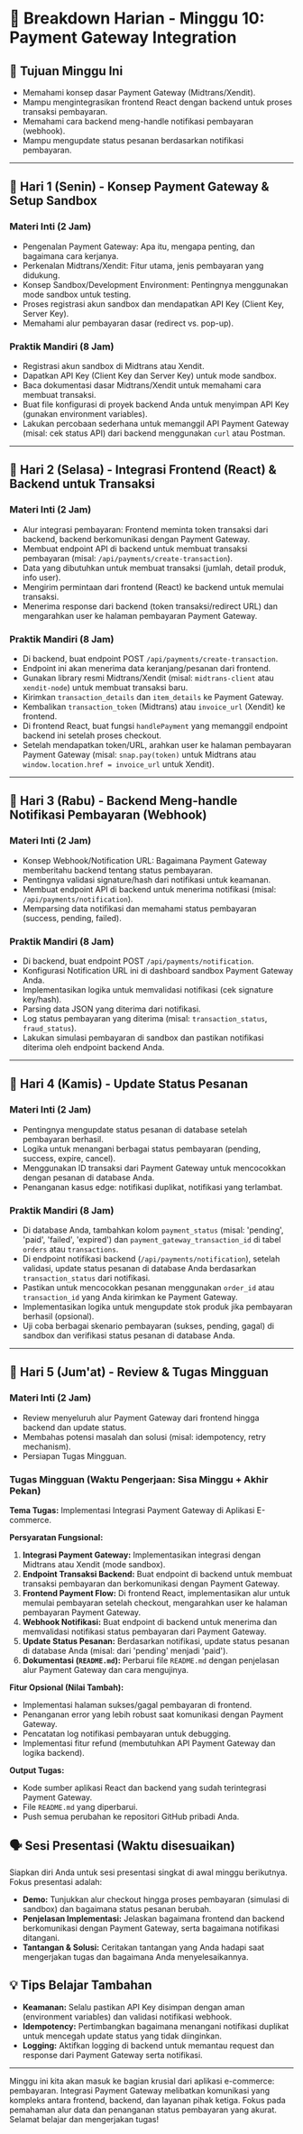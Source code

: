 # 📅 Breakdown Harian - Minggu 10: Payment Gateway Integration

## 🎯 Tujuan Minggu Ini
- Memahami konsep dasar Payment Gateway (Midtrans/Xendit).
- Mampu mengintegrasikan frontend React dengan backend untuk proses transaksi pembayaran.
- Memahami cara backend meng-handle notifikasi pembayaran (webhook).
- Mampu mengupdate status pesanan berdasarkan notifikasi pembayaran.

---

## 📆 Hari 1 (Senin) - Konsep Payment Gateway & Setup Sandbox

### Materi Inti (2 Jam)
- Pengenalan Payment Gateway: Apa itu, mengapa penting, dan bagaimana cara kerjanya.
- Perkenalan Midtrans/Xendit: Fitur utama, jenis pembayaran yang didukung.
- Konsep Sandbox/Development Environment: Pentingnya menggunakan mode sandbox untuk testing.
- Proses registrasi akun sandbox dan mendapatkan API Key (Client Key, Server Key).
- Memahami alur pembayaran dasar (redirect vs. pop-up).

### Praktik Mandiri (8 Jam)
- Registrasi akun sandbox di Midtrans atau Xendit.
- Dapatkan API Key (Client Key dan Server Key) untuk mode sandbox.
- Baca dokumentasi dasar Midtrans/Xendit untuk memahami cara membuat transaksi.
- Buat file konfigurasi di proyek backend Anda untuk menyimpan API Key (gunakan environment variables).
- Lakukan percobaan sederhana untuk memanggil API Payment Gateway (misal: cek status API) dari backend menggunakan `curl` atau Postman.

---

## 📆 Hari 2 (Selasa) - Integrasi Frontend (React) & Backend untuk Transaksi

### Materi Inti (2 Jam)
- Alur integrasi pembayaran: Frontend meminta token transaksi dari backend, backend berkomunikasi dengan Payment Gateway.
- Membuat endpoint API di backend untuk membuat transaksi pembayaran (misal: `/api/payments/create-transaction`).
- Data yang dibutuhkan untuk membuat transaksi (jumlah, detail produk, info user).
- Mengirim permintaan dari frontend (React) ke backend untuk memulai transaksi.
- Menerima response dari backend (token transaksi/redirect URL) dan mengarahkan user ke halaman pembayaran Payment Gateway.

### Praktik Mandiri (8 Jam)
- Di backend, buat endpoint POST `/api/payments/create-transaction`.
- Endpoint ini akan menerima data keranjang/pesanan dari frontend.
- Gunakan library resmi Midtrans/Xendit (misal: `midtrans-client` atau `xendit-node`) untuk membuat transaksi baru.
- Kirimkan `transaction_details` dan `item_details` ke Payment Gateway.
- Kembalikan `transaction_token` (Midtrans) atau `invoice_url` (Xendit) ke frontend.
- Di frontend React, buat fungsi `handlePayment` yang memanggil endpoint backend ini setelah proses checkout.
- Setelah mendapatkan token/URL, arahkan user ke halaman pembayaran Payment Gateway (misal: `snap.pay(token)` untuk Midtrans atau `window.location.href = invoice_url` untuk Xendit).

---

## 📆 Hari 3 (Rabu) - Backend Meng-handle Notifikasi Pembayaran (Webhook)

### Materi Inti (2 Jam)
- Konsep Webhook/Notification URL: Bagaimana Payment Gateway memberitahu backend tentang status pembayaran.
- Pentingnya validasi signature/hash dari notifikasi untuk keamanan.
- Membuat endpoint API di backend untuk menerima notifikasi (misal: `/api/payments/notification`).
- Memparsing data notifikasi dan memahami status pembayaran (success, pending, failed).

### Praktik Mandiri (8 Jam)
- Di backend, buat endpoint POST `/api/payments/notification`.
- Konfigurasi Notification URL ini di dashboard sandbox Payment Gateway Anda.
- Implementasikan logika untuk memvalidasi notifikasi (cek signature key/hash).
- Parsing data JSON yang diterima dari notifikasi.
- Log status pembayaran yang diterima (misal: `transaction_status`, `fraud_status`).
- Lakukan simulasi pembayaran di sandbox dan pastikan notifikasi diterima oleh endpoint backend Anda.

---

## 📆 Hari 4 (Kamis) - Update Status Pesanan

### Materi Inti (2 Jam)
- Pentingnya mengupdate status pesanan di database setelah pembayaran berhasil.
- Logika untuk menangani berbagai status pembayaran (pending, success, expire, cancel).
- Menggunakan ID transaksi dari Payment Gateway untuk mencocokkan dengan pesanan di database Anda.
- Penanganan kasus edge: notifikasi duplikat, notifikasi yang terlambat.

### Praktik Mandiri (8 Jam)
- Di database Anda, tambahkan kolom `payment_status` (misal: 'pending', 'paid', 'failed', 'expired') dan `payment_gateway_transaction_id` di tabel `orders` atau `transactions`.
- Di endpoint notifikasi backend (`/api/payments/notification`), setelah validasi, update status pesanan di database Anda berdasarkan `transaction_status` dari notifikasi.
- Pastikan untuk mencocokkan pesanan menggunakan `order_id` atau `transaction_id` yang Anda kirimkan ke Payment Gateway.
- Implementasikan logika untuk mengupdate stok produk jika pembayaran berhasil (opsional).
- Uji coba berbagai skenario pembayaran (sukses, pending, gagal) di sandbox dan verifikasi status pesanan di database Anda.

---

## 📆 Hari 5 (Jum'at) - Review & Tugas Mingguan

### Materi Inti (2 Jam)
- Review menyeluruh alur Payment Gateway dari frontend hingga backend dan update status.
- Membahas potensi masalah dan solusi (misal: idempotency, retry mechanism).
- Persiapan Tugas Mingguan.

### Tugas Mingguan (Waktu Pengerjaan: Sisa Minggu + Akhir Pekan)

**Tema Tugas:** Implementasi Integrasi Payment Gateway di Aplikasi E-commerce.

**Persyaratan Fungsional:**
1.  **Integrasi Payment Gateway:** Implementasikan integrasi dengan Midtrans atau Xendit (mode sandbox).
2.  **Endpoint Transaksi Backend:** Buat endpoint di backend untuk membuat transaksi pembayaran dan berkomunikasi dengan Payment Gateway.
3.  **Frontend Payment Flow:** Di frontend React, implementasikan alur untuk memulai pembayaran setelah checkout, mengarahkan user ke halaman pembayaran Payment Gateway.
4.  **Webhook Notifikasi:** Buat endpoint di backend untuk menerima dan memvalidasi notifikasi status pembayaran dari Payment Gateway.
5.  **Update Status Pesanan:** Berdasarkan notifikasi, update status pesanan di database Anda (misal: dari 'pending' menjadi 'paid').
6.  **Dokumentasi (`README.md`):** Perbarui file `README.md` dengan penjelasan alur Payment Gateway dan cara mengujinya.

**Fitur Opsional (Nilai Tambah):**
-   Implementasi halaman sukses/gagal pembayaran di frontend.
-   Penanganan error yang lebih robust saat komunikasi dengan Payment Gateway.
-   Pencatatan log notifikasi pembayaran untuk debugging.
-   Implementasi fitur refund (membutuhkan API Payment Gateway dan logika backend).

**Output Tugas:**
-   Kode sumber aplikasi React dan backend yang sudah terintegrasi Payment Gateway.
-   File `README.md` yang diperbarui.
-   Push semua perubahan ke repositori GitHub pribadi Anda.

## 🗣️ Sesi Presentasi (Waktu disesuaikan)

Siapkan diri Anda untuk sesi presentasi singkat di awal minggu berikutnya. Fokus presentasi adalah:

-   **Demo:** Tunjukkan alur checkout hingga proses pembayaran (simulasi di sandbox) dan bagaimana status pesanan berubah.
-   **Penjelasan Implementasi:** Jelaskan bagaimana frontend dan backend berkomunikasi dengan Payment Gateway, serta bagaimana notifikasi ditangani.
-   **Tantangan & Solusi:** Ceritakan tantangan yang Anda hadapi saat mengerjakan tugas dan bagaimana Anda menyelesaikannya.

## 💡 Tips Belajar Tambahan
-   **Keamanan:** Selalu pastikan API Key disimpan dengan aman (environment variables) dan validasi notifikasi webhook.
-   **Idempotency:** Pertimbangkan bagaimana menangani notifikasi duplikat untuk mencegah update status yang tidak diinginkan.
-   **Logging:** Aktifkan logging di backend untuk memantau request dan response dari Payment Gateway serta notifikasi.

---

Minggu ini kita akan masuk ke bagian krusial dari aplikasi e-commerce: pembayaran. Integrasi Payment Gateway melibatkan komunikasi yang kompleks antara frontend, backend, dan layanan pihak ketiga. Fokus pada pemahaman alur data dan penanganan status pembayaran yang akurat. Selamat belajar dan mengerjakan tugas!